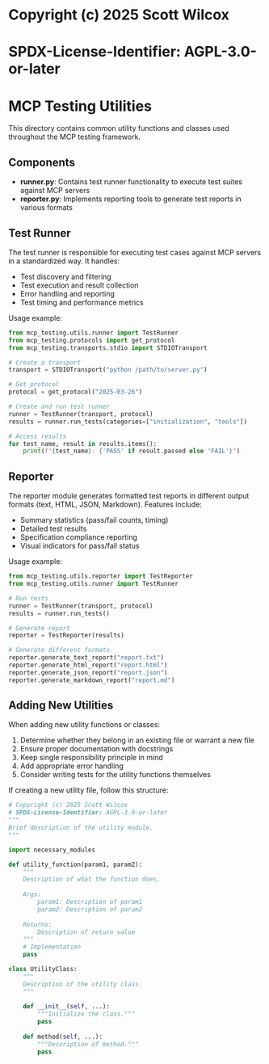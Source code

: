 # Copyright (c) 2025 Scott Wilcox
# SPDX-License-Identifier: AGPL-3.0-or-later

# MCP Testing Utilities

This directory contains common utility functions and classes used throughout the MCP testing framework.

## Components

- **runner.py**: Contains test runner functionality to execute test suites against MCP servers
- **reporter.py**: Implements reporting tools to generate test reports in various formats

## Test Runner

The test runner is responsible for executing test cases against MCP servers in a standardized way. It handles:

- Test discovery and filtering
- Test execution and result collection
- Error handling and reporting
- Test timing and performance metrics

Usage example:

```python
from mcp_testing.utils.runner import TestRunner
from mcp_testing.protocols import get_protocol
from mcp_testing.transports.stdio import STDIOTransport

# Create a transport
transport = STDIOTransport("python /path/to/server.py")

# Get protocol
protocol = get_protocol("2025-03-26")

# Create and run test runner
runner = TestRunner(transport, protocol)
results = runner.run_tests(categories=["initialization", "tools"])

# Access results
for test_name, result in results.items():
    print(f"{test_name}: {'PASS' if result.passed else 'FAIL'}")
```

## Reporter

The reporter module generates formatted test reports in different output formats (text, HTML, JSON, Markdown). Features include:

- Summary statistics (pass/fail counts, timing)
- Detailed test results
- Specification compliance reporting
- Visual indicators for pass/fail status

Usage example:

```python
from mcp_testing.utils.reporter import TestReporter
from mcp_testing.utils.runner import TestRunner

# Run tests
runner = TestRunner(transport, protocol)
results = runner.run_tests()

# Generate report
reporter = TestReporter(results)

# Generate different formats
reporter.generate_text_report("report.txt")
reporter.generate_html_report("report.html")
reporter.generate_json_report("report.json")
reporter.generate_markdown_report("report.md")
```

## Adding New Utilities

When adding new utility functions or classes:

1. Determine whether they belong in an existing file or warrant a new file
2. Ensure proper documentation with docstrings
3. Keep single responsibility principle in mind
4. Add appropriate error handling
5. Consider writing tests for the utility functions themselves

If creating a new utility file, follow this structure:

```python
# Copyright (c) 2025 Scott Wilcox
# SPDX-License-Identifier: AGPL-3.0-or-later
"""
Brief description of the utility module.
"""

import necessary_modules

def utility_function(param1, param2):
    """
    Description of what the function does.
    
    Args:
        param1: Description of param1
        param2: Description of param2
        
    Returns:
        Description of return value
    """
    # Implementation
    pass

class UtilityClass:
    """
    Description of the utility class.
    """
    
    def __init__(self, ...):
        """Initialize the class."""
        pass
        
    def method(self, ...):
        """Description of method."""
        pass
``` 